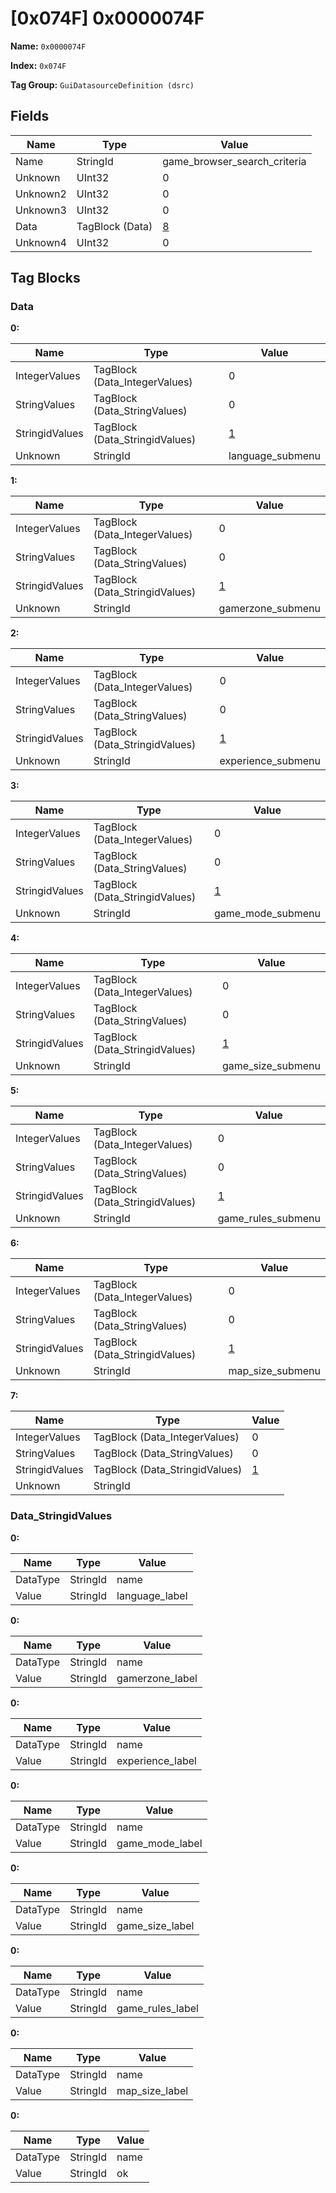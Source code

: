 # [0x074F] 0x0000074F

**Name:** ```0x0000074F```

**Index:** ```0x074F```

**Tag Group:** ```GuiDatasourceDefinition (dsrc)```

## Fields

Name	| Type	| Value
---	|---	|---	|
Name	|StringId	|game_browser_search_criteria
Unknown	|UInt32	|0
Unknown2	|UInt32	|0
Unknown3	|UInt32	|0
Data	|TagBlock (Data)	|[8](#data)
Unknown4	|UInt32	|0


## Tag Blocks

### Data

**0:**

Name	| Type	| Value
---	|---	|---	|
IntegerValues	|TagBlock (Data_IntegerValues)	|0
StringValues	|TagBlock (Data_StringValues)	|0
StringidValues	|TagBlock (Data_StringidValues)	|[1](#data_stringidvalues)
Unknown	|StringId	|language_submenu


**1:**

Name	| Type	| Value
---	|---	|---	|
IntegerValues	|TagBlock (Data_IntegerValues)	|0
StringValues	|TagBlock (Data_StringValues)	|0
StringidValues	|TagBlock (Data_StringidValues)	|[1](#data_stringidvalues)
Unknown	|StringId	|gamerzone_submenu


**2:**

Name	| Type	| Value
---	|---	|---	|
IntegerValues	|TagBlock (Data_IntegerValues)	|0
StringValues	|TagBlock (Data_StringValues)	|0
StringidValues	|TagBlock (Data_StringidValues)	|[1](#data_stringidvalues)
Unknown	|StringId	|experience_submenu


**3:**

Name	| Type	| Value
---	|---	|---	|
IntegerValues	|TagBlock (Data_IntegerValues)	|0
StringValues	|TagBlock (Data_StringValues)	|0
StringidValues	|TagBlock (Data_StringidValues)	|[1](#data_stringidvalues)
Unknown	|StringId	|game_mode_submenu


**4:**

Name	| Type	| Value
---	|---	|---	|
IntegerValues	|TagBlock (Data_IntegerValues)	|0
StringValues	|TagBlock (Data_StringValues)	|0
StringidValues	|TagBlock (Data_StringidValues)	|[1](#data_stringidvalues)
Unknown	|StringId	|game_size_submenu


**5:**

Name	| Type	| Value
---	|---	|---	|
IntegerValues	|TagBlock (Data_IntegerValues)	|0
StringValues	|TagBlock (Data_StringValues)	|0
StringidValues	|TagBlock (Data_StringidValues)	|[1](#data_stringidvalues)
Unknown	|StringId	|game_rules_submenu


**6:**

Name	| Type	| Value
---	|---	|---	|
IntegerValues	|TagBlock (Data_IntegerValues)	|0
StringValues	|TagBlock (Data_StringValues)	|0
StringidValues	|TagBlock (Data_StringidValues)	|[1](#data_stringidvalues)
Unknown	|StringId	|map_size_submenu


**7:**

Name	| Type	| Value
---	|---	|---	|
IntegerValues	|TagBlock (Data_IntegerValues)	|0
StringValues	|TagBlock (Data_StringValues)	|0
StringidValues	|TagBlock (Data_StringidValues)	|[1](#data_stringidvalues)
Unknown	|StringId	|


### Data_StringidValues

**0:**

Name	| Type	| Value
---	|---	|---	|
DataType	|StringId	|name
Value	|StringId	|language_label


**0:**

Name	| Type	| Value
---	|---	|---	|
DataType	|StringId	|name
Value	|StringId	|gamerzone_label


**0:**

Name	| Type	| Value
---	|---	|---	|
DataType	|StringId	|name
Value	|StringId	|experience_label


**0:**

Name	| Type	| Value
---	|---	|---	|
DataType	|StringId	|name
Value	|StringId	|game_mode_label


**0:**

Name	| Type	| Value
---	|---	|---	|
DataType	|StringId	|name
Value	|StringId	|game_size_label


**0:**

Name	| Type	| Value
---	|---	|---	|
DataType	|StringId	|name
Value	|StringId	|game_rules_label


**0:**

Name	| Type	| Value
---	|---	|---	|
DataType	|StringId	|name
Value	|StringId	|map_size_label


**0:**

Name	| Type	| Value
---	|---	|---	|
DataType	|StringId	|name
Value	|StringId	|ok


